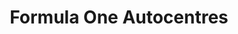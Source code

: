 ---
title: "Formula One Autocentres"
url: /burton-on-trent/formula-one-autocentres/
shop: car repair
---